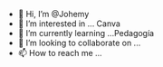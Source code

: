 - 👋 Hi, I’m @Johemy
- 👀 I’m interested in ... Canva
- 🌱 I’m currently learning ...Pedagogía 
- 💞️ I’m looking to collaborate on ...
- 📫 How to reach me ...

<!---
Johemy/Johemy is a ✨ special ✨ repository because its `README.md` (this file) appears on your GitHub profile.
You can click the Preview link to take a look at your changes.
--->
